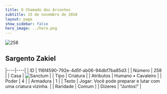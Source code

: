 ```yaml
---
title: O Chamado dos Arcontes
subtitle: 15 de novembro de 2018
layout: page
show_sidebar: false
hero_image: ../hero.png
---
```


![258](https://cdn.keyforgegame.com/media/card_front/pt/341_258_96FR2MX3FJWF_pt.png)

## Sargento Zakiel

|----|----|
| ID | 116f4590-792e-4d5f-ab06-94dbf7ba85d3 |
| Número | 258 |
| Casa | ![Sanctum](https://archonarcana.com/images/thumb/c/c7/Sanctum.png/22px-Sanctum.png "Santuário") |
| Tipo | Criatura |
| Atributos | Humano • Cavaleiro |
| Poder | 4 |
| Armadura | 1 |
| Texto | Jogar: Você pode preparar e lutar com uma criatura vizinha. |
| Raridade | Comum |
| Dizeres | “Juntos!” |
